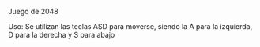Juego de 2048

Uso: Se utilizan las teclas ASD para moverse, siendo la A para la izquierda, D para la derecha y S para abajo
